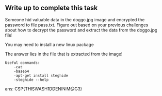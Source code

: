 ## Write up to complete this task

Someone hid valuable data in the doggo.jpg image and encrypted the password to file pass.txt. Figure out based on your previous challenges about how to decrypt the password and extract the data from the doggo.jpg file!

You may need to install a new linux package

The answer lies in the file that is extracted from the image!

```
Useful commands:
    -cat
    -base64
    -apt-get install steghide
    -steghide --help
```

ans: CSP{THISWASH1DDENINIM@G3}
